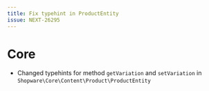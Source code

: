 ```yaml
---
title: Fix typehint in ProductEntity
issue: NEXT-26295
---
```

# Core
* Changed typehints for method `getVariation` and `setVariation` in `Shopware\Core\Content\Product\ProductEntity`
